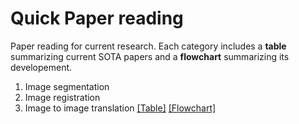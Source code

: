 # Quick Paper reading
Paper reading for current research. Each category includes a **table** summarizing current SOTA papers and a **flowchart** summarizing its developement.
1. Image segmentation
2. Image registration
3. Image to image translation [[Table]](./image_to_image_translation/image_to_image_translation.md) [[Flowchart]](./image_to_image_translation/flowchart.html)
